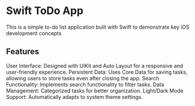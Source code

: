 # Swift ToDo App
This is a simple to-do list application built with Swift to demonstrate key iOS development concepts

## Features

User Interface: Designed with UIKit and Auto Layout for a responsive and user-friendly experience.
Persistent Data: Uses Core Data for saving tasks, allowing users to store tasks even after closing the app.
Search Functionality: Implements search functionality to filter tasks.
Data Management: Categorized tasks for better organization.
Light/Dark Mode Support: Automatically adapts to system theme settings.
